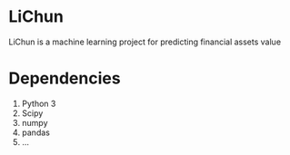 # LiChun
LiChun is a machine learning project for predicting financial assets value

# Dependencies 
1. Python 3
2. Scipy
3. numpy
4. pandas
5. ...
